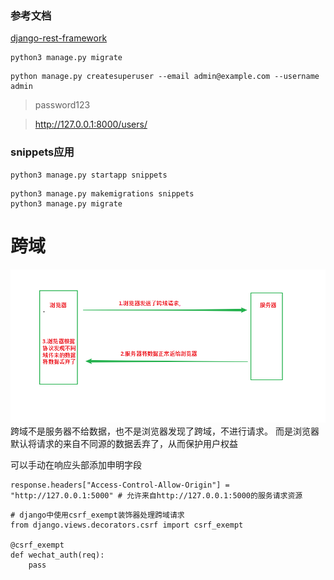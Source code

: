 ### 参考文档
[django-rest-framework](https://www.django-rest-framework.org/tutorial/quickstart/#quickstart)

```
python3 manage.py migrate
```

```
python manage.py createsuperuser --email admin@example.com --username admin
```
> password123

> http://127.0.0.1:8000/users/


### snippets应用
```
python3 manage.py startapp snippets
```

```
python3 manage.py makemigrations snippets
python3 manage.py migrate
```

# 跨域
![](./file/1749518-20191028141110864-408493894.png)
跨域不是服务器不给数据，也不是浏览器发现了跨域，不进行请求。
而是浏览器默认将请求的来自不同源的数据丢弃了，从而保护用户权益

可以手动在响应头部添加申明字段
```
response.headers["Access-Control-Allow-Origin"] = "http://127.0.0.1:5000" # 允许来自http://127.0.0.1:5000的服务请求资源
```

```
# django中使用csrf_exempt装饰器处理跨域请求
from django.views.decorators.csrf import csrf_exempt

@csrf_exempt
def wechat_auth(req):
    pass
```